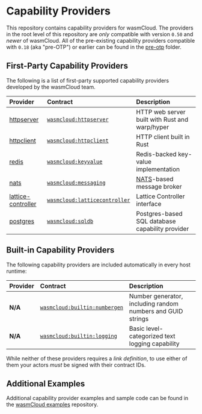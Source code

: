 # Capability Providers

This repository contains capability providers for wasmCloud. The providers 
in the root level of this repository are _only_ compatible with version `0.50`
and _newer_ of wasmCloud. All of the pre-existing capability providers compatible
with `0.18` (aka "pre-OTP") or earlier can be found in the [pre-otp](./pre-otp) folder.

## First-Party Capability Providers
The following is a list of first-party supported capability providers developed by the
wasmCloud team.

| Provider | Contract | Description |
| :--- | :--- | :--- |
| [httpserver](./httpserver-rs) | [`wasmcloud:httpserver`](https://github.com/wasmCloud/interfaces/tree/main/httpserver) | HTTP web server built with Rust and warp/hyper |
| [httpclient](./httpclient) | [`wasmcloud:httpclient`](https://github.com/wasmCloud/interfaces/tree/main/httpclient) | HTTP client built in Rust |
| [redis](./kvredis) | [`wasmcloud:keyvalue`](https://github.com/wasmCloud/interfaces/tree/main/keyvalue) | Redis-backed key-value implementation |
| [nats](./nats) | [`wasmcloud:messaging`](https://github.com/wasmCloud/interfaces/tree/main/messaging) | [NATS](https://nats.io)-based message broker |
| [lattice-controller](./lattice-controller) | [`wasmcloud:latticecontroller`](https://github.com/wasmCloud/interfaces/tree/main/lattice-controller) | Lattice Controller interface |
| [postgres](./sqldb-postgres) | [`wasmcloud:sqldb`](https://github.com/wasmCloud/interfaces/tree/main/sqldb) | Postgres-based SQL database capability provider |

## Built-in Capability Providers
The following capability providers are included automatically in every host runtime:

| Provider | Contract | Description |
| :--- | :--- | :--- |
| **N/A** | [`wasmcloud:builtin:numbergen`](https://github.com/wasmCloud/interfaces/tree/main/numbergen) | Number generator, including random numbers and GUID strings |
| **N/A** | [`wasmcloud:builtin:logging`](https://github.com/wasmCloud/interfaces/tree/main/logging) | Basic level-categorized text logging capability |

While neither of these providers requires a _link definition_, to use either of them your actors _must_ be signed with their contract IDs.

## Additional Examples
Additional capability provider examples and sample code can be found in the [wasmCloud examples](https://github.com/wasmCloud/examples) repository.